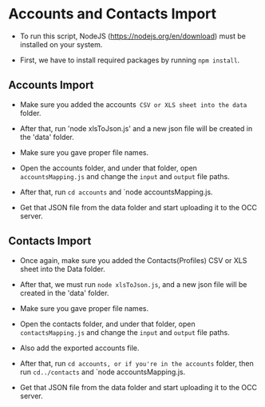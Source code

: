 # Accounts and Contacts Import


* To run this script, NodeJS (https://nodejs.org/en/download) must be installed on your system.


* First, we have to install required packages by running `npm install`.


## Accounts Import


* Make sure you added the accounts` CSV or XLS sheet into the data` folder.


* After that, run 'node xlsToJson.js' and a new json file will be created in the 'data' folder.


* Make sure you gave proper file names.


* Open the accounts folder, and under that folder, open `accountsMapping.js` and change the `input` and `output` file paths.


* After that, run `cd accounts` and `node accountsMapping.js.


* Get that JSON file from the data folder and start uploading it to the OCC server.

## Contacts Import 

* Once again, make sure you added the Contacts(Profiles) CSV or XLS sheet into the Data folder.


* After that, we must run `node xlsToJson.js`, and a new json file will be created in the 'data' folder.


* Make sure you gave proper file names.

* Open the contacts folder, and under that folder, open `contactsMapping.js` and change the `input` and `output` file paths.

* Also add the exported accounts file.

* After that, run `cd accounts, or if you're in the accounts` folder, then run `cd../contacts` and `node accountsMapping.js.


* Get that JSON file from the data folder and start uploading it to the OCC server.
